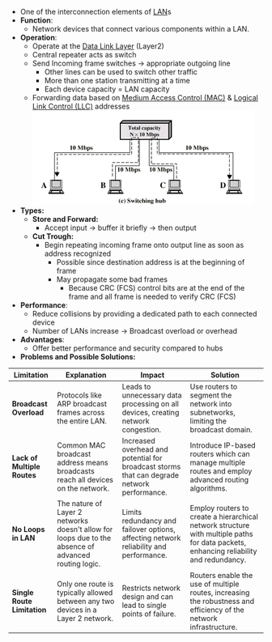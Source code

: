 - One of the interconnection elements of [LAN](LAN.md)s
- **Function**: 
	- Network devices that connect various components within a LAN.
- **Operation**: 
	- Operate at the [Data Link Layer](Data%20Link%20Layer.md) (Layer2)
	- Central repeater acts as switch
	- Send Incoming frame switches -> appropriate outgoing line
		- Other lines can be used to switch other traffic
		- More than one station transmitting at a time
		- Each device capacity = LAN capacity
	- Forwarding data based on [Medium Access Control (MAC)](Medium%20Access%20Control%20(MAC).md) & [Logical Link Control (LLC)](Logical%20Link%20Control%20(LLC).md) addresses
![](../../Attachments/Switches.png)
- **Types:**
	- **Store and Forward:**
		- Accept input -> buffer it briefly -> then output
	- **Cut Trough:**
		- Begin repeating incoming frame onto output line as soon as address recognized
			- Possible since destination address is at the beginning of frame
			- May propagate some bad frames
				- Because CRC (FCS) control bits are at the end of the frame and all frame is needed to verify CRC (FCS)
- **Performance**: 
	- Reduce collisions by providing a dedicated path to each connected device
	- Number of LANs increase -> Broadcast overload or overhead
- **Advantages**: 
	- Offer better performance and security compared to hubs
- **Problems and Possible  Solutions:**

| Limitation | Explanation | Impact | Solution |
|------------|-------------|--------|----------|
| **Broadcast Overload** | Protocols like ARP broadcast frames across the entire LAN. | Leads to unnecessary data processing on all devices, creating network congestion. | Use routers to segment the network into subnetworks, limiting the broadcast domain. |
| **Lack of Multiple Routes** | Common MAC broadcast address means broadcasts reach all devices on the network. | Increased overhead and potential for broadcast storms that can degrade network performance. | Introduce IP-based routers which can manage multiple routes and employ advanced routing algorithms. |
| **No Loops in LAN** | The nature of Layer 2 networks doesn't allow for loops due to the absence of advanced routing logic. | Limits redundancy and failover options, affecting network reliability and performance. | Employ routers to create a hierarchical network structure with multiple paths for data packets, enhancing reliability and redundancy. |
| **Single Route Limitation** | Only one route is typically allowed between any two devices in a Layer 2 network. | Restricts network design and can lead to single points of failure. | Routers enable the use of multiple routes, increasing the robustness and efficiency of the network infrastructure. |
